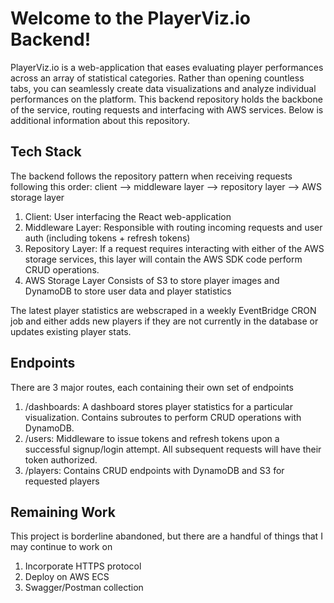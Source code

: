# Welcome to the PlayerViz.io Backend!
PlayerViz.io is a web-application that eases evaluating player performances across an array of statistical categories. Rather than opening countless tabs, you can seamlessly create data visualizations and analyze individual performances on the platform. This backend repository holds the backbone of the service, routing requests and interfacing with AWS services. Below is additional information about this repository.

## Tech Stack
The backend follows the repository pattern when receiving requests following this order: client --> middleware layer --> repository layer --> AWS storage layer
1) Client: User interfacing the React web-application
2) Middleware Layer: Responsible with routing incoming requests and user auth (including tokens + refresh tokens)
3) Repository Layer: If a request requires interacting with either of the AWS storage services, this layer will contain the AWS SDK code perform CRUD operations.
4) AWS Storage Layer Consists of S3 to store player images and DynamoDB to store user data and player statistics

The latest player statistics are webscraped in a weekly EventBridge CRON job and either adds new players if they are not currently in the database or updates existing player stats.

## Endpoints
There are 3 major routes, each containing their own set of endpoints
1) /dashboards: A dashboard stores player statistics for a particular visualization. Contains subroutes to perform CRUD operations with DynamoDB.
2) /users: Middleware to issue tokens and refresh tokens upon a successful signup/login attempt. All subsequent requests will have their token authorized.
3) /players: Contains CRUD endpoints with DynamoDB and S3 for requested players

## Remaining Work
This project is borderline abandoned, but there are a handful of things that I may continue to work on
1) Incorporate HTTPS protocol
2) Deploy on AWS ECS
3) Swagger/Postman collection

